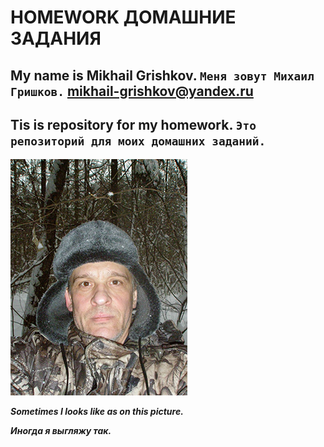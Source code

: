 # HOMEWORK  ДОМАШНИЕ ЗАДАНИЯ
## My name is Mikhail Grishkov.    `Меня зовут Михаил Гришков.`    mikhail-grishkov@yandex.ru
## Tis is repository for my homework.     `Это репозиторий для моих домашних заданий.`

![Forest](https://github.com/AMBER2136/TRAIN_1/blob/4b3ce5a2a6d7a17ab1d138ba51bf9c693516542c/IMAGES/Forest.jpg)

***Sometimes I looks like as on this picture.***

***Иногда я выгляжу так.***
